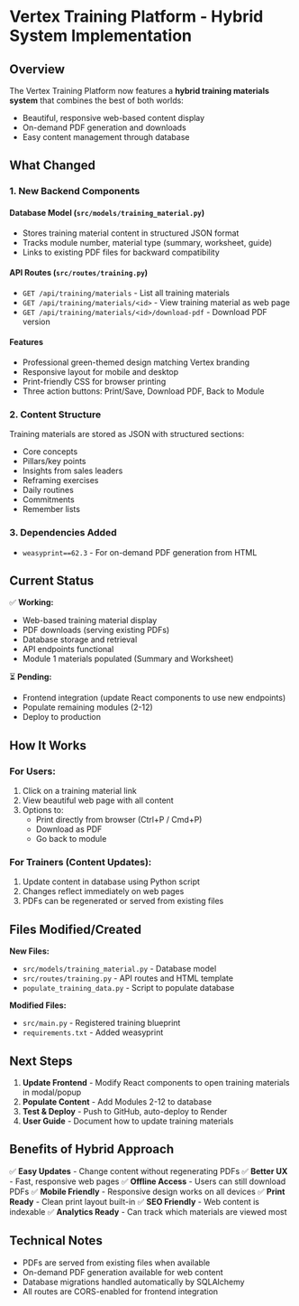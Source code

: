 # Vertex Training Platform - Hybrid System Implementation

## Overview
The Vertex Training Platform now features a **hybrid training materials system** that combines the best of both worlds:
- Beautiful, responsive web-based content display
- On-demand PDF generation and downloads
- Easy content management through database

## What Changed

### 1. New Backend Components

#### Database Model (`src/models/training_material.py`)
- Stores training material content in structured JSON format
- Tracks module number, material type (summary, worksheet, guide)
- Links to existing PDF files for backward compatibility

#### API Routes (`src/routes/training.py`)
- `GET /api/training/materials` - List all training materials
- `GET /api/training/materials/<id>` - View training material as web page
- `GET /api/training/materials/<id>/download-pdf` - Download PDF version

#### Features
- Professional green-themed design matching Vertex branding
- Responsive layout for mobile and desktop
- Print-friendly CSS for browser printing
- Three action buttons: Print/Save, Download PDF, Back to Module

### 2. Content Structure

Training materials are stored as JSON with structured sections:
- Core concepts
- Pillars/key points
- Insights from sales leaders
- Reframing exercises
- Daily routines
- Commitments
- Remember lists

### 3. Dependencies Added
- `weasyprint==62.3` - For on-demand PDF generation from HTML

## Current Status

✅ **Working:**
- Web-based training material display
- PDF downloads (serving existing PDFs)
- Database storage and retrieval
- API endpoints functional
- Module 1 materials populated (Summary and Worksheet)

⏳ **Pending:**
- Frontend integration (update React components to use new endpoints)
- Populate remaining modules (2-12)
- Deploy to production

## How It Works

### For Users:
1. Click on a training material link
2. View beautiful web page with all content
3. Options to:
   - Print directly from browser (Ctrl+P / Cmd+P)
   - Download as PDF
   - Go back to module

### For Trainers (Content Updates):
1. Update content in database using Python script
2. Changes reflect immediately on web pages
3. PDFs can be regenerated or served from existing files

## Files Modified/Created

**New Files:**
- `src/models/training_material.py` - Database model
- `src/routes/training.py` - API routes and HTML template
- `populate_training_data.py` - Script to populate database

**Modified Files:**
- `src/main.py` - Registered training blueprint
- `requirements.txt` - Added weasyprint

## Next Steps

1. **Update Frontend** - Modify React components to open training materials in modal/popup
2. **Populate Content** - Add Modules 2-12 to database
3. **Test & Deploy** - Push to GitHub, auto-deploy to Render
4. **User Guide** - Document how to update training materials

## Benefits of Hybrid Approach

✅ **Easy Updates** - Change content without regenerating PDFs
✅ **Better UX** - Fast, responsive web pages
✅ **Offline Access** - Users can still download PDFs
✅ **Mobile Friendly** - Responsive design works on all devices
✅ **Print Ready** - Clean print layout built-in
✅ **SEO Friendly** - Web content is indexable
✅ **Analytics Ready** - Can track which materials are viewed most

## Technical Notes

- PDFs are served from existing files when available
- On-demand PDF generation available for web content
- Database migrations handled automatically by SQLAlchemy
- All routes are CORS-enabled for frontend integration


